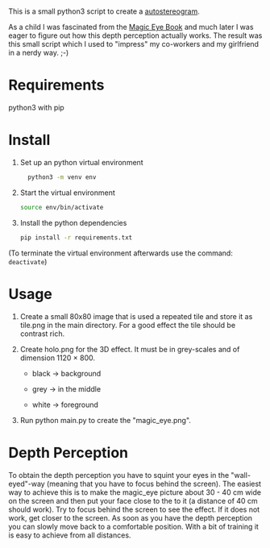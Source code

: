 # 

This is a small python3 script to create a [autostereogram](https://en.wikipedia.org/wiki/Autostereogram). 

As a child I was fascinated from the [Magic Eye Book](https://en.wikipedia.org/wiki/Magic_Eye) and much later I was eager to figure out how this depth perception actually works. The result was this small script which I used to "impress" my co-workers and my girlfriend in a nerdy way. ;-)

# Requirements

python3 with pip

# Install

1) Set up an python virtual environment
   
   ```bash
     python3 -m venv env
   ```

2) Start the virtual environment
   
   ```bash
   source env/bin/activate
   ```

3) Install the python dependencies
   
   ```bash
   pip install -r requirements.txt
   ```

(To terminate the virtual environment afterwards use the command: ```deactivate```)

# Usage

1. Create a small 80x80 image that is used a repeated tile and store it as tile.png in the main directory. For a good effect the tile should be contrast rich.

2. Create holo.png for the 3D effect. It must be in grey-scales and of dimension 1120 × 800.
   
   - black -> background
   
   - grey -> in the middle
   
   - white -> foreground

3. Run python main.py to create the "magic_eye.png".

# Depth Perception

To obtain the depth perception you have to squint your eyes in the "wall-eyed"-way (meaning that you have to focus behind the screen). 
The easiest way to achieve this is to make the magic_eye picture about 30 - 40 cm wide on the screen and then put your face close to 
the to it (a distance of 40 cm should work). Try to focus behind the screen to see the effect. If it does not work, get closer to the screen.
As soon as you have the depth perception you can slowly move back to a comfortable position.
With a bit of training it is easy to achieve from all distances.
